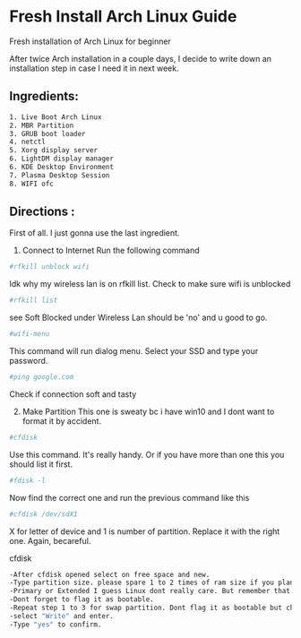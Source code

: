 # Fresh Install Arch Linux Guide
Fresh installation of Arch Linux for beginner

After twice Arch installation in a couple days, I decide to write down an installation step in case I need it in next week.

## Ingredients:
```sh
1. Live Boot Arch Linux
2. MBR Partition
3. GRUB boot loader
4. netctl
5. Xorg display server
6. LightDM display manager
6. KDE Desktop Environment
7. Plasma Desktop Session
8. WIFI ofc
```
## Directions :
First of all. I just gonna use the last ingredient.
1. Connect to Internet 
Run the following command
```sh
#rfkill unblock wifi
```
Idk why my wireless lan is on rfkill list. Check to make sure wifi is unblocked
```sh
#rfkill list
```
see Soft Blocked under Wireless Lan should be 'no' and u good to go.
```sh
#wifi-menu
```
This command will run dialog menu. Select your SSD and type your password.
```sh
#ping google.com
```
Check if connection soft and tasty

2. Make Partition
This one is sweaty bc i have win10 and I dont want to format it by accident.
```sh
#cfdisk
```
Use this command. It's really handy. Or if you have more than one this you should list it first.
```sh
#fdisk -l
```
Now find the correct one and run the previous command like this
```sh
#cfdisk /dev/sdX1
```
X for letter of device and 1 is number of partition. Replace it with the right one. Again, becareful.

cfdisk
```sh
-After cfdisk opened select on free space and new.
-Type partition size. please spare 1 to 2 times of ram size if you planning to make swap partition.
-Primary or Extended I guess Linux dont really care. But remember that MBR only support up to 4 primary partition.
-Dont forget to flag it as bootable.
-Repeat step 1 to 3 for swap partition. Dont flag it as bootable but change the type insted to "Linux swap / Solaris". Remember the size is between 1-2 times of Ram size. But if you are rich and can afford 16GB RAM ++ maybe you can go to next step
-select "Write" and enter.
-Type "yes" to confirm.
```

